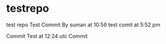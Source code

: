 # testrepo
test repo
Test Commit By suman at 10:56
test comit at 5:52 pm

Commit Test at 12:24 utc
Commit
